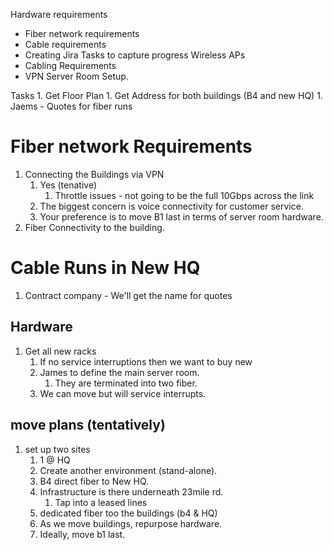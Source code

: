 Hardware requirements
- Fiber network requirements
- Cable requirements
- Creating Jira Tasks to capture progress
Wireless APs
- Cabling Requirements
- VPN
Server Room Setup.

Tasks
    1. Get Floor Plan
    1. Get Address for both buildings (B4 and new HQ)
    1. Jaems - Quotes for fiber runs

# Fiber network Requirements

1. Connecting the Buildings via VPN
    1. Yes (tenative)
        1. Throttle issues - not going to be the full 10Gbps across the link
    2. The biggest concern is voice connectivity for customer service.
    1. Your preference is to move B1 last in terms of server room hardware.
1. Fiber Connectivity to the building. 

# Cable Runs in New HQ

1. Contract company - We'll get the name for quotes

## Hardware

1. Get all new racks
    1. If no service interruptions then we want to buy new
    1. James to define the main server room.
        1. They are terminated into two fiber. 
    1. We can move but will service interrupts.

## move plans (tentatively)
1. set up two sites
    1. 1 @ HQ
    1. Create another environment (stand-alone).
    1. B4 direct fiber to New HQ.
    1. Infrastructure is there underneath 23mile rd.
        1. Tap into a leased lines
    1. dedicated fiber too the buildings (b4 & HQ)
    1. As we move buildings, repurpose hardware.
    1. Ideally, move b1 last.
